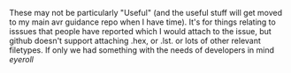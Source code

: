 These may not be particularly "Useful" (and the useful stuff will get moved to my main avr guidance repo when I have time). It's for things relating to isssues that people have reported which I would attach to the issue, but github doesn't support attaching .hex, or .lst. or lots of other relevant filetypes. If only we had something with the needs of developers in mind *eyeroll*
